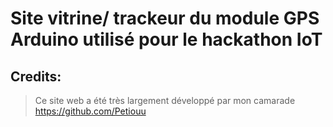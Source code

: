 # Site vitrine/ trackeur du module GPS Arduino utilisé pour le hackathon IoT

## Credits:

> Ce site web a été très largement développé par mon camarade https://github.com/Petiouu
